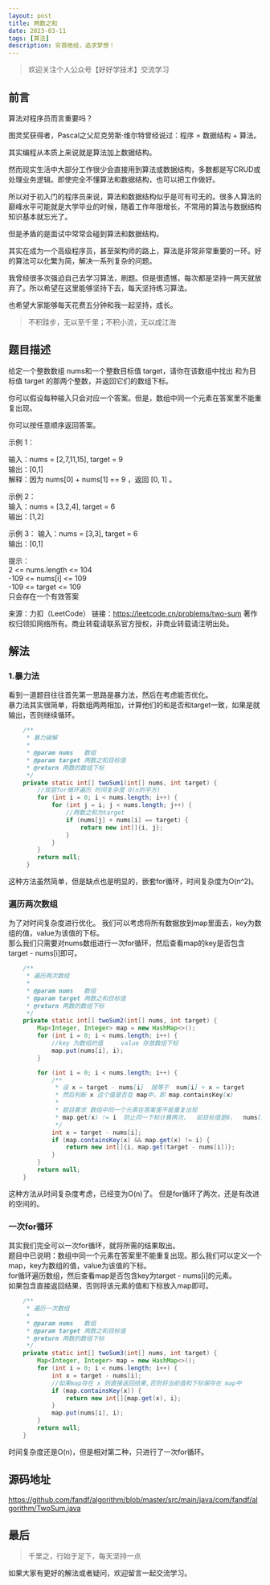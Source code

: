 ```yaml
---
layout: post
title: 两数之和
date: 2023-03-11
tags: [算法]
description: 穷首皓经，追求梦想！
---
```


>欢迎关注个人公众号【好好学技术】交流学习

## 前言

算法对程序员而言重要吗？

图灵奖获得者，Pascal之父尼克劳斯·维尔特曾经说过：程序 = 数据结构 + 算法。  

其实编程从本质上来说就是算法加上数据结构。

然而现实生活中大部分工作很少会直接用到算法或数据结构，多数都是写CRUD或处理业务逻辑。即使完全不懂算法和数据结构，也可以把工作做好。

所以对于初入门的程序员来说，算法和数据结构似乎是可有可无的。很多人算法的巅峰水平可能就是大学毕业的时候，随着工作年限增长，不常用的算法与数据结构知识基本就忘光了。

但是矛盾的是面试中常常会碰到算法和数据结构。

其实在成为一个高级程序员，甚至架构师的路上，算法是非常非常重要的一环。好的算法可以化繁为简，解决一系列复杂的问题。

我曾经很多次强迫自己去学习算法，刷题。但是很遗憾，每次都是坚持一两天就放弃了。所以希望在这里能够坚持下去，每天坚持练习算法。

也希望大家能够每天花费五分钟和我一起坚持，成长。

>不积跬步，无以至千里；不积小流，无以成江海

## 题目描述
给定一个整数数组 nums和一个整数目标值 target，请你在该数组中找出 和为目标值 target 的那两个整数，并返回它们的数组下标。

你可以假设每种输入只会对应一个答案。但是，数组中同一个元素在答案里不能重复出现。

你可以按任意顺序返回答案。

示例 1：

输入：nums = [2,7,11,15], target = 9  
输出：[0,1]  
解释：因为 nums[0] + nums[1] == 9 ，返回 [0, 1] 。  

示例 2：  
输入：nums = [3,2,4], target = 6  
输出：[1,2]  

示例 3：
输入：nums = [3,3], target = 6  
输出：[0,1]  

提示：  
2 <= nums.length <= 104  
-109 <= nums[i] <= 109  
-109 <= target <= 109  
只会存在一个有效答案


来源：力扣（LeetCode）
链接：https://leetcode.cn/problems/two-sum
著作权归领扣网络所有。商业转载请联系官方授权，非商业转载请注明出处。

## 解法
### 1.暴力法
看到一道题目往往首先第一思路是暴力法，然后在考虑能否优化。  
暴力法其实很简单，将数组两两相加，计算他们的和是否和target一致，如果是就输出，否则继续循环。

```java
    /**  
     * 暴力破解  
     *  
     * @param nums   数组  
     * @param target 两数之和目标值  
     * @return 两数的数组下标  
     */  
    private static int[] twoSum1(int[] nums, int target) {
        //双层for循环遍历 时间复杂度 O(n的平方)
        for (int i = 0; i < nums.length; i++) {
            for (int j = i; j < nums.length; j++) {
                //两数之和为target
                if (nums[j] + nums[i] == target) {
                    return new int[]{i, j};
                }
            }
        }
        return null;
     }
```
这种方法虽然简单，但是缺点也是明显的，嵌套for循环，时间复杂度为O(n^2)。  

### 遍历两次数组
为了对时间复杂度进行优化。 我们可以考虑将所有数据放到map里面去，key为数组的值，value为该值的下标。  
那么我们只需要对nums数组进行一次for循环，然后查看map的key是否包含target - nums[i]即可。
```java
    /**  
     * 遍历两次数组  
     *  
     * @param nums   数组  
     * @param target 两数之和目标值  
     * @return 两数的数组下标  
     */  
    private static int[] twoSum2(int[] nums, int target) {
        Map<Integer, Integer> map = new HashMap<>();
        for (int i = 0; i < nums.length; i++) {
            //key 为数组的值     value 存放数组下标
            map.put(nums[i], i);
        }

        for (int i = 0; i < nums.length; i++) {
            /**
             * 设 x = target - nums[i]  就等于  num[i] + x = target
             * 然后判断 x 这个值是否在 map中，即 map.containsKey(x)
             *
             * 题目要求 数组中同一个元素在答案里不能重复出现
             * map.get(x) != i  防止同一下标计算两次，  如目标值是8，  nums[2] = 4 , 则会返回 4,4
             */
            int x = target - nums[i];
            if (map.containsKey(x) && map.get(x) != i) {
                return new int[]{i, map.get(target - nums[i])};
            }
        }
        return null;
    }
```

这种方法从时间复杂度考虑，已经变为O(n)了。 但是for循环了两次，还是有改进的空间的。

### 一次for循环
其实我们完全可以一次for循环，就将所需的结果取出。  
题目中已说明：数组中同一个元素在答案里不能重复出现。那么我们可以定义一个map，key为数组的值，value为该值的下标。  
for循环遍历数组，然后查看map是否包含key为target - nums[i]的元素。  
如果包含直接返回结果，否则将该元素的值和下标放入map即可。

```java
    /**  
     * 遍历一次数组  
     *  
     * @param nums   数组  
     * @param target 两数之和目标值  
     * @return 两数的数组下标  
     */  
    private static int[] twoSum3(int[] nums, int target) {
        Map<Integer, Integer> map = new HashMap<>();
        for (int i = 0; i < nums.length; i++) {
            int x = target - nums[i];
            //如果map存在 x 则直接返回结果,否则将当前值和下标保存在 map中
            if (map.containsKey(x)) {
                return new int[]{map.get(x), i};
            }
            map.put(nums[i], i);
        }
        return null;
    }
```
时间复杂度还是O(n)，但是相对第二种，只进行了一次for循环。


## 源码地址

https://github.com/fandf/algorithm/blob/master/src/main/java/com/fandf/algorithm/TwoSum.java

## 最后
>千里之，行始于足下，每天坚持一点

如果大家有更好的解法或者疑问，欢迎留言一起交流学习。